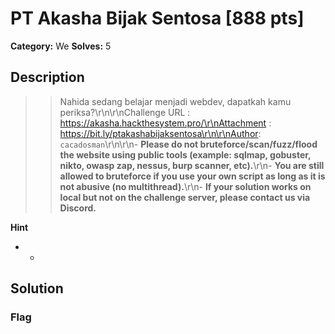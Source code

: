 # PT Akasha Bijak Sentosa [888 pts]

**Category:** We
**Solves:** 5

## Description
>> Nahida sedang belajar menjadi webdev, dapatkah kamu periksa?\r\n\r\nChallenge URL : https://akasha.hackthesystem.pro/\r\nAttachment : https://bit.ly/ptakashabijaksentosa\r\n\r\nAuthor: `cacadosman`\r\n\r\n- **Please do not bruteforce/scan/fuzz/flood the website using public tools (example: sqlmap, gobuster, nikto, owasp zap, nessus, burp scanner, etc).**\r\n-  **You are still allowed to bruteforce if you use your own script as long as it is not abusive (no multithread).**\r\n- **If your solution works on local but not on the challenge server, please contact us via Discord.**

**Hint**
* -

## Solution

### Flag

